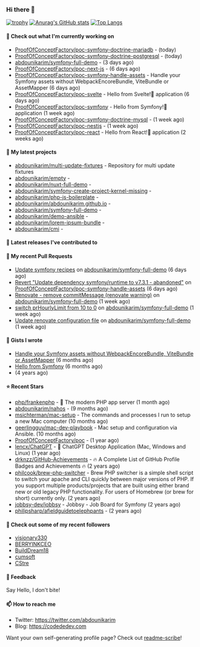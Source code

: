 ### Hi there 👋

[![trophy](https://github-profile-trophy.vercel.app/?username=abdounikarim&theme=onestar&row=1&column=7&no-frame=true&margin-w=13)](https://github.com/ryo-ma/github-profile-trophy)
[![Anurag's GitHub stats](https://github-readme-stats.vercel.app/api?username=abdounikarim&show_icons=true&theme=dark&count_private=true&hide_border=true)](https://github.com/anuraghazra/github-readme-stats)
[![Top Langs](https://github-readme-stats.vercel.app/api/top-langs/?username=abdounikarim&langs_count=8&layout=compact&theme=dark&hide_border=true)](https://github.com/anuraghazra/github-readme-stats)

#### 👷 Check out what I'm currently working on

- [ProofOfConceptFactory/poc-symfony-doctrine-mariadb](https://github.com/ProofOfConceptFactory/poc-symfony-doctrine-mariadb) -  (today)
- [ProofOfConceptFactory/poc-symfony-doctrine-postgresql](https://github.com/ProofOfConceptFactory/poc-symfony-doctrine-postgresql) -  (today)
- [abdounikarim/symfony-full-demo](https://github.com/abdounikarim/symfony-full-demo) -  (3 days ago)
- [ProofOfConceptFactory/poc-next-js](https://github.com/ProofOfConceptFactory/poc-next-js) -  (6 days ago)
- [ProofOfConceptFactory/poc-symfony-handle-assets](https://github.com/ProofOfConceptFactory/poc-symfony-handle-assets) - Handle your Symfony assets without WebpackEncoreBundle, ViteBundle or AssetMapper (6 days ago)
- [ProofOfConceptFactory/poc-svelte](https://github.com/ProofOfConceptFactory/poc-svelte) - Hello from Svelte!👋 application (6 days ago)
- [ProofOfConceptFactory/poc-symfony](https://github.com/ProofOfConceptFactory/poc-symfony) - Hello from Symfony!👋 application (1 week ago)
- [ProofOfConceptFactory/poc-symfony-doctrine-mysql](https://github.com/ProofOfConceptFactory/poc-symfony-doctrine-mysql) -  (1 week ago)
- [ProofOfConceptFactory/poc-nestjs](https://github.com/ProofOfConceptFactory/poc-nestjs) -  (1 week ago)
- [ProofOfConceptFactory/poc-react](https://github.com/ProofOfConceptFactory/poc-react) - Hello from React!👋 application (2 weeks ago)

#### 🌱 My latest projects

- [abdounikarim/multi-update-fixtures](https://github.com/abdounikarim/multi-update-fixtures) - Repository for multi update fixtures
- [abdounikarim/empty](https://github.com/abdounikarim/empty) - 
- [abdounikarim/nuxt-full-demo](https://github.com/abdounikarim/nuxt-full-demo) - 
- [abdounikarim/symfony-create-project-kernel-missing](https://github.com/abdounikarim/symfony-create-project-kernel-missing) - 
- [abdounikarim/php-js-boilerplate](https://github.com/abdounikarim/php-js-boilerplate) - 
- [abdounikarim/abdounikarim.github.io](https://github.com/abdounikarim/abdounikarim.github.io) - 
- [abdounikarim/symfony-full-demo](https://github.com/abdounikarim/symfony-full-demo) - 
- [abdounikarim/demo-ansible](https://github.com/abdounikarim/demo-ansible) - 
- [abdounikarim/lorem-ipsum-bundle](https://github.com/abdounikarim/lorem-ipsum-bundle) - 
- [abdounikarim/cmi](https://github.com/abdounikarim/cmi) - 

#### 🔭 Latest releases I've contributed to


#### 🔨 My recent Pull Requests

- [Update symfony recipes](https://github.com/abdounikarim/symfony-full-demo/pull/160) on [abdounikarim/symfony-full-demo](https://github.com/abdounikarim/symfony-full-demo) (6 days ago)
- [Revert &#34;Update dependency symfony/runtime to v7.3.1 - abandoned&#34;](https://github.com/ProofOfConceptFactory/poc-symfony-handle-assets/pull/38) on [ProofOfConceptFactory/poc-symfony-handle-assets](https://github.com/ProofOfConceptFactory/poc-symfony-handle-assets) (6 days ago)
- [Renovate - remove commitMessage (renovate warning)](https://github.com/abdounikarim/symfony-full-demo/pull/140) on [abdounikarim/symfony-full-demo](https://github.com/abdounikarim/symfony-full-demo) (1 week ago)
- [switch prHourlyLimit from 10 to 0](https://github.com/abdounikarim/symfony-full-demo/pull/138) on [abdounikarim/symfony-full-demo](https://github.com/abdounikarim/symfony-full-demo) (1 week ago)
- [Update renovate configuration file](https://github.com/abdounikarim/symfony-full-demo/pull/127) on [abdounikarim/symfony-full-demo](https://github.com/abdounikarim/symfony-full-demo) (1 week ago)

#### 📓 Gists I wrote

- [Handle your Symfony assets without WebpackEncoreBundle, ViteBundle or AssetMapper](https://gist.github.com/7c0177c7a71b1e6585183e320034e4dd) (6 months ago)
- [Hello from Symfony](https://gist.github.com/d6b3e49ead0d8e0a4041c06fcc689307) (6 months ago)
- [](https://gist.github.com/b237278802559acb0bcf1e2516ba718e) (4 years ago)

#### ⭐ Recent Stars

- [php/frankenphp](https://github.com/php/frankenphp) - 🧟 The modern PHP app server (1 month ago)
- [abdounikarim/nahos](https://github.com/abdounikarim/nahos) -  (9 months ago)
- [msichterman/mac-setup](https://github.com/msichterman/mac-setup) - The commands and processes I run to setup a new Mac computer (10 months ago)
- [geerlingguy/mac-dev-playbook](https://github.com/geerlingguy/mac-dev-playbook) - Mac setup and configuration via Ansible. (10 months ago)
- [ProofOfConceptFactory/poc](https://github.com/ProofOfConceptFactory/poc) -  (1 year ago)
- [lencx/ChatGPT](https://github.com/lencx/ChatGPT) - 🔮 ChatGPT Desktop Application (Mac, Windows and Linux) (1 year ago)
- [drknzz/GitHub-Achievements](https://github.com/drknzz/GitHub-Achievements) - 🔥 A Complete List of GitHub Profile Badges and Achievements 🔥 (2 years ago)
- [philcook/brew-php-switcher](https://github.com/philcook/brew-php-switcher) - Brew PHP switcher is a simple shell script to switch your apache and CLI quickly between major versions of PHP. If you support multiple products/projects that are built using either brand new or old legacy PHP functionality. For users of Homebrew (or brew for short) currently only. (2 years ago)
- [jobbsy-dev/jobbsy](https://github.com/jobbsy-dev/jobbsy) - Jobbsy - Job Board for Symfony (2 years ago)
- [philipsharp/afieldguidetoelephpants](https://github.com/philipsharp/afieldguidetoelephpants) -  (2 years ago)

#### 👯 Check out some of my recent followers

- [visionary330](https://github.com/visionary330)
- [BERRYINKCEO](https://github.com/BERRYINKCEO)
- [BuildDream18](https://github.com/BuildDream18)
- [cumsoft](https://github.com/cumsoft)
- [CStre](https://github.com/CStre)

#### 💬 Feedback

Say Hello, I don't bite!

#### 📫 How to reach me

- Twitter: https://twitter.com/abdounikarim
- Blog: https://codededev.com

Want your own self-generating profile page? Check out [readme-scribe](https://github.com/muesli/readme-scribe)!
